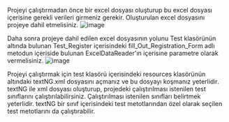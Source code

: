 Projeyi çalıştırmadan önce bir excel dosyası oluşturup bu excel dosyası içerisine gerekli verileri girmeniz gerekir. Oluşturulan excel dosyasını projeye dahil etmelisiniz.
![image](https://github.com/zehrayhn/selenium-test/assets/75533288/133f50a3-d6de-41c0-9c1d-734dd1066595)

Daha sonra projeye dahil edilen excel dosyasının yolunu Test klasörünün altında bulunan Test_Register içerisindeki fill_Out_Registration_Form adlı 
metodun içeriside bulunan ExcelDataReader'ın içerisine parametre olarak vermelisiniz.
![image](https://github.com/zehrayhn/selenium-test/assets/75533288/82a8af74-79c5-4e7d-b1c3-7a9fac99fdba)

Projeyi çalıştırmak için test klasörü içerisindeki resources klasörünün altındaki textNG.xml dosyasını açmanız ve bu dosyayı koşmanız yeterlidir. 
textNG ile xml dosyası oluşturup, projedeki çalıştırılması istenilen test sınıflarını çalıştırılabilirsiniz. Çalıştırılması istenilen sınıfları belirtmek yeterlidir. 
textNG bir sınıf içerisindeki test metotlarından özel olarak seçilen test metotlarını da çalıştırabilir. 
